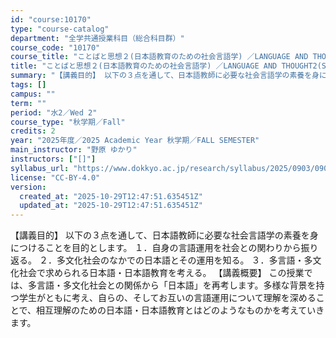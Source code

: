 ```yaml
---
id: "course:10170"
type: "course-catalog"
department: "全学共通授業科目（総合科目群）"
course_code: "10170"
course_title: "ことばと思想２(日本語教育のための社会言語学) ／LANGUAGE AND THOUGHT2(SOCIOLINGUISTICS FOR JAPANESE EDUCATION)"
title: "ことばと思想２(日本語教育のための社会言語学) ／LANGUAGE AND THOUGHT2(SOCIOLINGUISTICS FOR JAPANESE EDUCATION)"
summary: "【講義目的】 以下の３点を通して、日本語教師に必要な社会言語学の素養を身につけることを目的とします。 １．自身の言語運用を社会との関わりから振り返る。 ２．多文化社会のなかでの日本語とその運用を知る。 ３．多言語・多文化社会で求められる日本…"
tags: []
campus: ""
term: ""
period: "水2／Wed 2"
course_type: "秋学期／Fall"
credits: 2
year: "2025年度／2025 Academic Year 秋学期／FALL SEMESTER"
main_instructor: "野原 ゆかり"
instructors: ["[]"]
syllabus_url: "https://www.dokkyo.ac.jp/research/syllabus/2025/0903/0903_10170_ja_JP.html"
license: "CC-BY-4.0"
version:
  created_at: "2025-10-29T12:47:51.635451Z"
  updated_at: "2025-10-29T12:47:51.635451Z"
---
```

【講義目的】 以下の３点を通して、日本語教師に必要な社会言語学の素養を身につけることを目的とします。 １．自身の言語運用を社会との関わりから振り返る。 ２．多文化社会のなかでの日本語とその運用を知る。 ３．多言語・多文化社会で求められる日本語・日本語教育を考える。 【講義概要】 この授業では、多言語・多文化社会との関係から「日本語」を再考します。多様な背景を持つ学生がともに考え、自らの、そしてお互いの言語運用について理解を深めることで、相互理解のための日本語・日本語教育とはどのようなものかを考えていきます。
